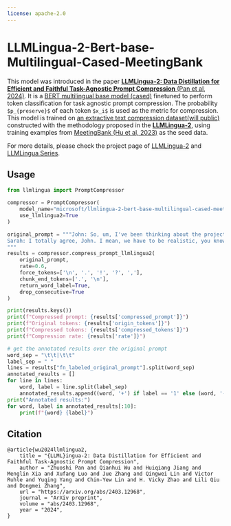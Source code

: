 ```yaml
---
license: apache-2.0
---
```


# LLMLingua-2-Bert-base-Multilingual-Cased-MeetingBank

This model was introduced in the paper [**LLMLingua-2: Data Distillation for Efficient and Faithful Task-Agnostic Prompt Compression** (Pan et al, 2024)](https://arxiv.org/abs/2403.12968). It is a [BERT multilingual base model (cased)](https://huggingface.co/google-bert/bert-base-multilingual-cased) finetuned to perform token classification for task agnostic prompt compression. The probability `$p_{preserve}$` of each token `$x_i$` is used as the metric for compression. This model is trained on [an extractive text compression dataset(will public)]() constructed with the methodology proposed in the [**LLMLingua-2**](https://arxiv.org/abs/2403.12968), using training examples from [MeetingBank (Hu et al, 2023)](https://meetingbank.github.io/) as the seed data.

For more details, please check the project page of [LLMLingua-2](https://llmlingua.com/llmlingua2.html) and [LLMLingua Series](https://llmlingua.com/).

## Usage
```python
from llmlingua import PromptCompressor

compressor = PromptCompressor(
    model_name="microsoft/llmlingua-2-bert-base-multilingual-cased-meetingbank",
    use_llmlingua2=True
)

original_prompt = """John: So, um, I've been thinking about the project, you know, and I believe we need to, uh, make some changes. I mean, we want the project to succeed, right? So, like, I think we should consider maybe revising the timeline.
Sarah: I totally agree, John. I mean, we have to be realistic, you know. The timeline is, like, too tight. You know what I mean? We should definitely extend it.
"""
results = compressor.compress_prompt_llmlingua2(
    original_prompt,
    rate=0.6,
    force_tokens=['\n', '.', '!', '?', ','],
    chunk_end_tokens=['.', '\n'],
    return_word_label=True,
    drop_consecutive=True
)

print(results.keys())
print(f"Compressed prompt: {results['compressed_prompt']}")
print(f"Original tokens: {results['origin_tokens']}")
print(f"Compressed tokens: {results['compressed_tokens']}")
print(f"Compression rate: {results['rate']}")

# get the annotated results over the original prompt
word_sep = "\t\t|\t\t"
label_sep = " "
lines = results["fn_labeled_original_prompt"].split(word_sep)
annotated_results = []
for line in lines:
    word, label = line.split(label_sep)
    annotated_results.append((word, '+') if label == '1' else (word, '-')) # list of tuples: (word, label)
print("Annotated results:")
for word, label in annotated_results[:10]:
    print(f"{word} {label}")
```

## Citation
```
@article{wu2024llmlingua2,
    title = "{LLML}ingua-2: Data Distillation for Efficient and Faithful Task-Agnostic Prompt Compression",
    author = "Zhuoshi Pan and Qianhui Wu and Huiqiang Jiang and Menglin Xia and Xufang Luo and Jue Zhang and Qingwei Lin and Victor Ruhle and Yuqing Yang and Chin-Yew Lin and H. Vicky Zhao and Lili Qiu and Dongmei Zhang",
    url = "https://arxiv.org/abs/2403.12968",
    journal = "ArXiv preprint",
    volume = "abs/2403.12968",
    year = "2024",
}
```